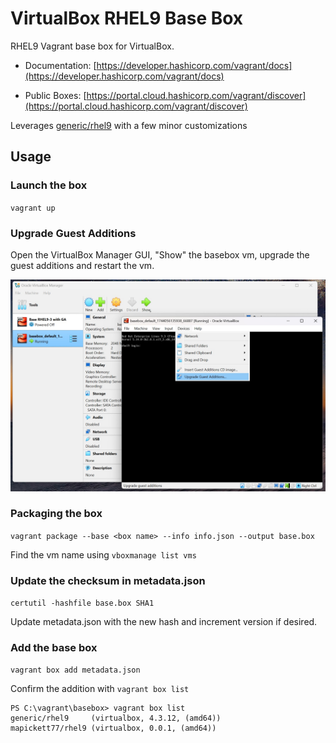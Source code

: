 # VirtualBox RHEL9 Base Box

RHEL9 Vagrant base box for VirtualBox.


- Documentation: [https://developer.hashicorp.com/vagrant/docs](https://developer.hashicorp.com/vagrant/docs)

- Public Boxes: [https://portal.cloud.hashicorp.com/vagrant/discover](https://portal.cloud.hashicorp.com/vagrant/discover)

Leverages [generic/rhel9](https://portal.cloud.hashicorp.com/vagrant/discover/generic/rhel9) with a few minor customizations

## Usage

### Launch the box

`vagrant up`

### Upgrade Guest Additions

Open the VirtualBox Manager GUI, "Show" the basebox vm, upgrade the guest additions and restart the vm.

![image info](./images/upgrade_ga.jpg)

### Packaging the box

`vagrant package --base <box name> --info info.json --output base.box`

Find the vm name using `vboxmanage list vms`

### Update the checksum in metadata.json

`certutil -hashfile base.box SHA1`

Update metadata.json with the new hash and increment version if desired.


### Add the base box 

`vagrant box add metadata.json`

Confirm the addition with `vagrant box list`

```
PS C:\vagrant\basebox> vagrant box list
generic/rhel9     (virtualbox, 4.3.12, (amd64))
mapickett77/rhel9 (virtualbox, 0.0.1, (amd64))
```



